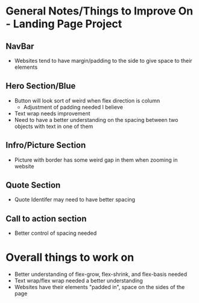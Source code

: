 # General Notes/Things to Improve On - Landing Page Project

## NavBar
*  Websites tend to have margin/padding to the side to give space to their elements

## Hero Section/Blue
* Button will look sort of weird when flex direction is column
    * Adjustment of padding needed I believe
* Text wrap needs improvement
* Need to have a better understanding on the spacing between two objects with text in one of them

## Infro/Picture Section
* Picture with border has some weird gap in them when zooming in website

## Quote Section
* Quote Identifer may need to have better spacing

## Call to action section
* Better control of spacing needed

# Overall things to work on
* Better understanding of flex-grow, flex-shrink, and flex-basis needed
* Text wrap/flex wrap needed a better understanding
* Websites have their elements "padded in", space on the sides of the page